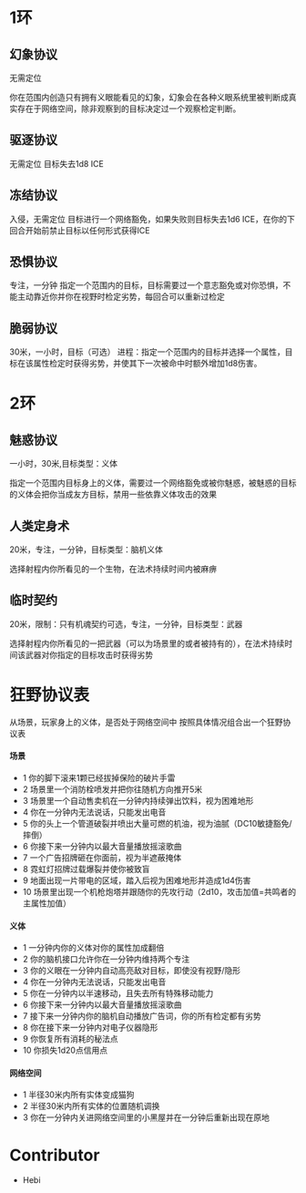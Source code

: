 # 1环
## 幻象协议
无需定位

你在范围内创造只有拥有义眼能看见的幻象，幻象会在各种义眼系统里被判断成真实存在于网络空间，除非观察到的目标决定过一个观察检定判断。

## 驱逐协议
无需定位
目标失去1d8 ICE

## 冻结协议
入侵，无需定位
目标进行一个网络豁免，如果失败则目标失去1d6 ICE，在你的下回合开始前禁止目标以任何形式获得ICE

## 恐惧协议
专注，一分钟
指定一个范围内的目标，目标需要过一个意志豁免或对你恐惧，不能主动靠近你并你在视野时检定劣势，每回合可以重新过检定

## 脆弱协议
30米，一小时，目标（可选）
进程：指定一个范围内的目标并选择一个属性，目标在该属性检定时获得劣势，并使其下一次被命中时额外增加1d8伤害。

# 2环
## 魅惑协议
一小时，30米,目标类型：义体

指定一个范围内目标身上的义体，需要过一个网络豁免或被你魅惑，被魅惑的目标的义体会把你当成友方目标，禁用一些依靠义体攻击的效果

## 人类定身术
20米，专注，一分钟，目标类型：脑机义体

选择射程内你所看见的一个生物，在法术持续时间内被麻痹

## 临时契约
20米，限制：只有机魂契约可选，专注，一分钟，目标类型：武器

选择射程内你所看见的一把武器（可以为场景里的或者被持有的），在法术持续时间该武器对你指定的目标攻击时获得劣势

# 狂野协议表
从场景，玩家身上的义体，是否处于网络空间中 按照具体情况组合出一个狂野协议表

#### 场景
- 1 你的脚下滚来1颗已经拔掉保险的破片手雷
- 2 场景里一个消防栓喷发并把你往随机方向推开5米
- 3 场景里一个自动售卖机在一分钟内持续弹出饮料，视为困难地形
- 4 你在一分钟内无法说话，只能发出电音
- 5 你的头上一个管道破裂并喷出大量可燃的机油，视为油腻（DC10敏捷豁免/摔倒）
- 6 你接下来一分钟内以最大音量播放摇滚歌曲
- 7 一个广告招牌砸在你面前，视为半遮蔽掩体
- 8 霓虹灯招牌过载爆裂并使你被致盲
- 9 地面出现一片带电的区域，踏入后视为困难地形并造成1d4伤害
- 10 场景里出现一个机枪炮塔并跟随你的先攻行动（2d10，攻击加值=共鸣者的主属性加值）

#### 义体
- 1 一分钟内你的义体对你的属性加成翻倍
- 2 你的脑机接口允许你在一分钟内维持两个专注
- 3 你的义眼在一分钟内自动高亮敌对目标，即使没有视野/隐形
- 4 你在一分钟内无法说话，只能发出电音
- 5 你在一分钟内以半速移动，且失去所有特殊移动能力
- 6 你接下来一分钟内以最大音量播放摇滚歌曲
- 7 接下来一分钟内你的脑机自动播放广告词，你的所有检定都有劣势
- 8 你在接下来一分钟内对电子仪器隐形
- 9 你恢复所有消耗的秘法点
- 10 你损失1d20点信用点

#### 网络空间
- 1 半径30米内所有实体变成猫狗
- 2 半径30米内所有实体的位置随机调换
- 3 你在一分钟内关进网络空间里的小黑屋并在一分钟后重新出现在原地


# Contributor
- Hebi